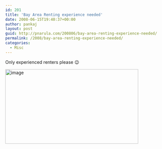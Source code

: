 ```yaml
---
id: 201
title: 'Bay Area Renting experience needed'
date: 2008-06-15T19:40:37+00:00
author: pankaj
layout: post
guid: http://pnarula.com/200806/bay-area-renting-experience-needed/
permalink: /2008/bay-area-renting-experience-needed/
categories:
  - Misc
---
```

Only experienced renters please 😉

<img style="border-right: 0px; border-top: 0px; border-left: 0px; border-bottom: 0px" height="235" alt="image" src="http://pnarula.com/images/bt/BayAreaRentingexperienceneeded_106AA/image.png" width="420" border="0" />